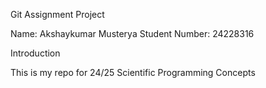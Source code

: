 Git Assignment Project

Name: Akshaykumar Musterya
Student Number: 24228316

Introduction

This is my repo for 24/25 Scientific Programming Concepts